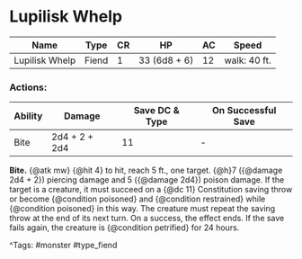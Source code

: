 # Lupilisk Whelp

| Name | Type | CR | HP | AC | Speed |
|------|------|----|----|----|-------|
| Lupilisk Whelp | Fiend | 1 | 33 (6d8 + 6) | 12 | walk: 40 ft. |

### Actions:

| Ability | Damage | Save DC & Type | On Successful Save |
|---------|--------|----------------|--------------------|
| Bite | 2d4 + 2 + 2d4 | 11 | - |


**Bite.** {@atk mw} {@hit 4} to hit, reach 5 ft., one target. {@h}7 ({@damage 2d4 + 2}) piercing damage and 5 ({@damage 2d4}) poison damage. If the target is a creature, it must succeed on a {@dc 11} Constitution saving throw or become {@condition poisoned} and {@condition restrained} while {@condition poisoned} in this way. The creature must repeat the saving throw at the end of its next turn. On a success, the effect ends. If the save fails again, the creature is {@condition petrified} for 24 hours.

^Tags: #monster #type_fiend
